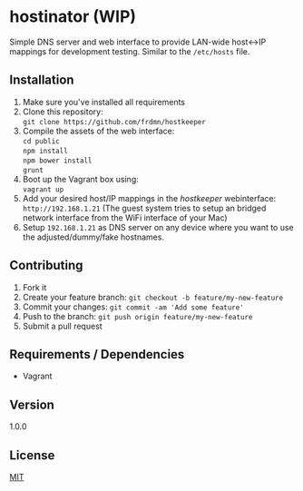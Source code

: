 # hostinator (WIP)

Simple DNS server and web interface to provide LAN-wide host<->IP mappings for development testing. Similar to the `/etc/hosts` file.

## Installation

1. Make sure you've installed all requirements
2. Clone this repository:  
  `git clone https://github.com/frdmn/hostkeeper`
3. Compile the assets of the web interface:  
  `cd public`  
  `npm install`  
  `npm bower install`  
  `grunt`  
3. Boot up the Vagrant box using:  
  `vagrant up`
4. Add your desired host/IP mappings in the _hostkeeper_ webinterface:  
  `http://192.168.1.21` (The guest system tries to setup an bridged network interface from the WiFi interface of your Mac)
5. Setup `192.168.1.21` as DNS server on any device where you want to use the adjusted/dummy/fake hostnames.

## Contributing

1. Fork it
2. Create your feature branch: `git checkout -b feature/my-new-feature`
3. Commit your changes: `git commit -am 'Add some feature'`
4. Push to the branch: `git push origin feature/my-new-feature`
5. Submit a pull request

## Requirements / Dependencies

* Vagrant

## Version

1.0.0

## License

[MIT](LICENSE)
